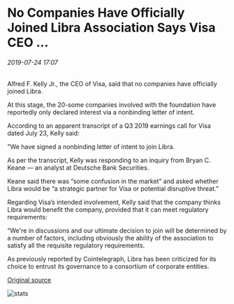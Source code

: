# No Companies Have Officially Joined Libra Association Says Visa CEO ...

###### 2019-07-24 17:07

Alfred F. Kelly Jr., the CEO of Visa, said that no companies have officially joined Libra.

At this stage, the 20-some companies involved with the foundation have reportedly only declared interest via a nonbinding letter of intent.

According to an apparent transcript of a Q3 2019 earnings call for Visa dated July 23, Kelly said:

"We have signed a nonbinding letter of intent to join Libra.

As per the transcript, Kelly was responding to an inquiry from Bryan C. Keane — an analyst at Deutsche Bank Securities.

Keane said there was “some confusion in the market” and asked whether Libra would be “a strategic partner for Visa or potential disruptive threat.”

Regarding Visa’s intended involvement, Kelly said that the company thinks Libra would benefit the company, provided that it can meet regulatory requirements:

“We're in discussions and our ultimate decision to join will be determined by a number of factors, including obviously the ability of the association to satisfy all the requisite regulatory requirements.

As previously reported by Cointelegraph, Libra has been criticized for its choice to entrust its governance to a consortium of corporate entities.

[Original source](https://cointelegraph.com/news/no-companies-have-officially-joined-libra-association-says-visa-ceo)

![stats](https://c.statcounter.com/11760860/0/a89fa40b/1/ "stats")